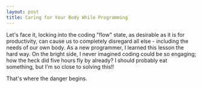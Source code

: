 ```yaml
---
layout: post
title: Caring for Your Body While Programming
---
```


Let's face it, locking into the coding "flow" state, as desirable as it is for productivity, can cause us to completely disregard all else - including the needs of our own body.  As a new programmer, I learned this lesson the hard way.  On the bright side, I never imagined coding could be so engaging; how the heck did five hours fly by already?  I should probably eat something, but I'm so close to solving this!!  

That's where the danger begins.

